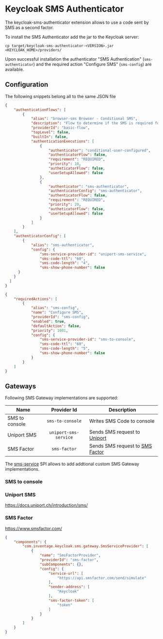 Keycloak SMS Authenticator
===

The keycloak-sms-authenticator extension allows to use a code sent by SMS as a second factor.

To install the SMS Authenticator add the jar to the Keycloak server:

```shell
cp target/keycloak-sms-authenticator-<VERSION>.jar <KEYCLOAK_HOME>/providers/
```

Upon successful installation the authenticator "SMS Authentication" (`sms-authenticator`) and the required action "Configure SMS" (`sms-config`) are available.

Configuration
---

The following snippets belong all to the same JSON file

```json
{
    "authenticationFlows": [
        {
            "alias": "browser-sms Browser - Conditional SMS",
            "description": "Flow to determine if the SMS is required for the authentication",
            "providerId": "basic-flow",
            "topLevel": false,
            "builtIn": false,
            "authenticationExecutions": [
                {
                    "authenticator": "conditional-user-configured",
                    "authenticatorFlow": false,
                    "requirement": "REQUIRED",
                    "priority": 10,
                    "autheticatorFlow": false,
                    "userSetupAllowed": false
                },
                {
                    "authenticator": "sms-authenticator",
                    "authenticatorConfig": "sms-authenticator",
                    "authenticatorFlow": false,
                    "requirement": "REQUIRED",
                    "priority": 20,
                    "autheticatorFlow": false,
                    "userSetupAllowed": false
                }
            ]
        }
    ],
    "authenticatorConfig": [
        {
            "alias": "sms-authenticator",
            "config": {
                "sms-service-provider-id": "uniport-sms-service",
                "sms-code-ttl": "60",
                "sms-code-length": "4", 
                "sms-show-phone-number": false
      }
    }
  ]
}
```

```json
{
    "requiredActions": [
        {
            "alias": "sms-config",
            "name": "Configure SMS",
            "providerId": "sms-config",
            "enabled": true,
            "defaultAction": false,
            "priority": 1001,
            "config": {
                "sms-service-provider-id": "sms-to-console",
                "sms-code-ttl": "60",
                "sms-code-length": "5",
                "sms-show-phone-number": false
            }
        }
    ]
}
```

Gateways
---

Following SMS Gateway implementations are supported:

| Name                        |                Provider Id                 | Description                                                   |
|-----------------------------|:------------------------------------------:|---------------------------------------------------------------|
| SMS to console |              `sms-to-console`              | Writes SMS Code to console                                    |
|        Uniport SMS        | `uniport-sms-service` | Sends SMS request to [Uniport](https://uniport.ch)            |
|      SMS Factor          |                 `sms-factor`                 | Sends SMS request to [SMS Factor](https://www.smsfactor.com/) |

The [sms-service](./src/main/java/com/inventage/keycloak/sms/gateway/SmsServiceSpi.java) SPI allows to add addtional custom SMS Gateway implementations.

### SMS to console

### Uniport SMS

https://docs.uniport.ch/introduction/sms/

### SMS Factor

https://www.smsfactor.com/

```json
{
    "components": {
        "com.inventage.keycloak.sms.gateway.SmsServiceProvider": [
            {
                "name": "SmsFactorProvider",
                "providerId": "sms-factor",
                "subComponents": {},
                "config": {
                    "service-url": [
                        "https://api.smsfactor.com/send/simulate"
                    ],
                    "sender-address": [
                        "Keycloak"
                    ],
                    "sms-factor-token": [
                        "token"
                    ]
                }
            }
        ]
    }
}
```
